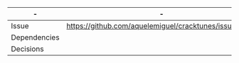 | - | - |
| --- | --- |
| Issue | https://github.com/aquelemiguel/cracktunes/issues/XXX |
| Dependencies | |
| Decisions | |